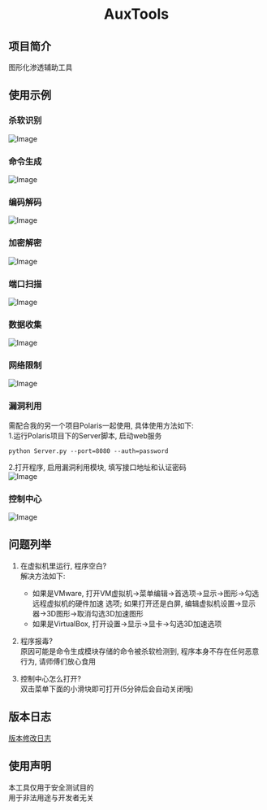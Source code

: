 <h1 align="center">AuxTools</h1>

## 项目简介
图形化渗透辅助工具

## 使用示例
### 杀软识别
![Image](docs/images/screenshot_01.png)
### 命令生成
![Image](docs/images/screenshot_02.png)
### 编码解码
![Image](docs/images/screenshot_03.png)
### 加密解密
![Image](docs/images/screenshot_04.png)
### 端口扫描
![Image](docs/images/screenshot_05.png)
### 数据收集
![Image](docs/images/screenshot_06.png)
### 网络限制
![Image](docs/images/screenshot_07.png)
### 漏洞利用
需配合我的另一个项目Polaris一起使用, 具体使用方法如下:      
1.运行Polaris项目下的Server脚本, 启动web服务   
```
python Server.py --port=8080 --auth=password
```
2.打开程序, 启用漏洞利用模块, 填写接口地址和认证密码   
![Image](docs/images/screenshot_08.png)
### 控制中心
![Image](docs/images/screenshot_00.png)
## 问题列举
1. 在虚拟机里运行, 程序空白?   
    解决方法如下:   
    + 如果是VMware, 打开VM虚拟机->菜单编辑->首选项->显示->图形->勾选远程虚拟机的硬件加速 选项; 如果打开还是白屏, 编辑虚拟机设置->显示器->3D图形->取消勾选3D加速图形
    + 如果是VirtualBox, 打开设置->显示->显卡->勾选3D加速选项

2. 程序报毒?   
原因可能是命令生成模块存储的命令被杀软检测到, 程序本身不存在任何恶意行为, 请师傅们放心食用   

3. 控制中心怎么打开?   
双击菜单下面的小滑块即可打开(5分钟后会自动关闭哦)

## 版本日志
[版本修改日志](docs/CHANGELOG.md)

## 使用声明
本工具仅用于安全测试目的   
用于非法用途与开发者无关   
